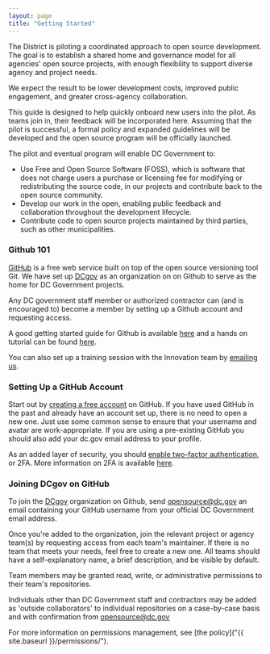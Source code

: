 ```yaml
---
layout: page
title: "Getting Started"
---
```


The District is piloting a coordinated approach to open source development. The goal is to establish a shared home and governance model for all agencies' open source projects, with enough flexibility to support diverse agency and project needs. 

We expect the result to be lower development costs, improved public engagement, and greater cross-agency collaboration.

This guide is designed to help quickly onboard new users into the pilot. As teams join in, their feedback will be incorporated here. Assuming that the pilot is successful, a formal policy and expanded guidelines will be developed and the open source program will be officially launched.

The pilot and eventual program will enable DC Government to:

* Use Free and Open Source Software (FOSS), which is software that does not charge users a purchase or licensing fee for modifying or redistributing the source code, in our projects and contribute back to the open source community.
* Develop our work in the open, enabling public feedback and collaboration throughout the development lifecycle.
* Contribute code to open source projects maintained by third parties, such as other municipalities.


### Github 101

[GitHub](https://github.com/) is a free web service built on top of the open source versioning tool Git. We have set up [DCgov](https://github.com/dcgov) as an organization on on Github to serve as the home for DC Government projects.

Any DC government staff member or authorized contractor can (and is encouraged to) become a member by setting up a Github account and requesting access.

A good getting started guide for Github is available [here](https://18f.gsa.gov/2015/03/03/how-to-use-github-and-the-terminal-a-guide/) and a hands on tutorial can be found [here](https://guides.github.com/activities/hello-world/).

You can also set up a training session with the Innovation team by [emailing us](mailto:opensource@dc.gov).


### Setting Up a GitHub Account

Start out by [creating a free account](https://github.com/join) on GitHub. If you have used GitHub in the past and already have an account set up, there is no need to open a new one. Just use some common sense to ensure that your username and avatar are work-appropriate. If you are using a pre-existing GitHub you should also add your dc.gov email address to your profile.

As an added layer of security, you should [enable two-factor authentication](https://github.com/settings/security), or 2FA. More information on 2FA is available [here](https://help.github.com/articles/about-two-factor-authentication/).

### Joining DCgov on GitHub

To join the [DCgov](https://github.com/dcgov) organization on Github, send [opensource@dc.gov](mailto:opensource@dc.gov) an email containing your GitHub username from your official DC Government email address.

Once you're added to the organization, join the relevant project or agency team(s) by requesting access from each team's maintainer. If there is no team that meets your needs, feel free to create a new one. All teams should have a self-explanatory name, a brief description, and be visible by default.

Team members may be granted read, write, or administrative permissions to their team's repositories.

Individuals other than DC Government staff and contractors may be added as 'outside collaborators' to individual repositories on a case-by-case basis and with confirmation from [opensource@dc.gov](mailto:opensource@dc.gov)

For more information on permissions management, see [the policy]("{{ site.baseurl }}/permissions/").
